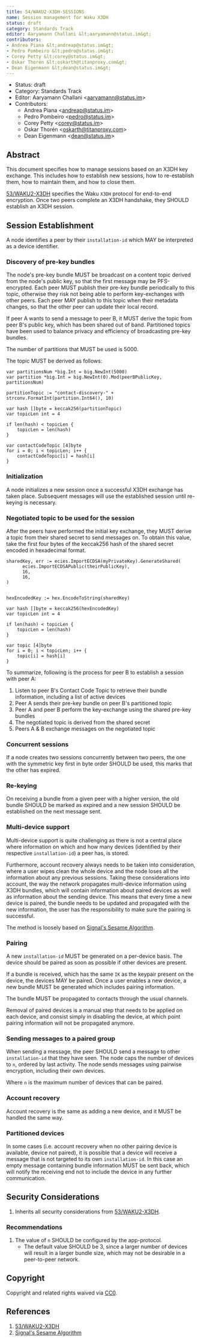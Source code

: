```yaml
---
title: 54/WAKU2-X3DH-SESSIONS
name: Session management for Waku X3DH 
status: draft
category: Standards Track
editor: Aaryamann Challani &lt;aaryamann@status.im&gt;
contributors:
- Andrea Piana &lt;andreap@status.im&gt;
- Pedro Pombeiro &lt;pedro@status.im&gt;
- Corey Petty &lt;corey@status.im&gt;
- Oskar Thorén &lt;oskarth@titanproxy.com&gt;
- Dean Eigenmann &lt;dean@status.im&gt;
---
```

- Status: draft
- Category: Standards Track
- Editor: Aaryamann Challani &lt;aaryamann@status.im&gt;
- Contributors:
  - Andrea Piana &lt;andreap@status.im&gt;
  - Pedro Pombeiro &lt;pedro@status.im&gt;
  - Corey Petty &lt;corey@status.im&gt;
  - Oskar Thorén &lt;oskarth@titanproxy.com&gt;
  - Dean Eigenmann &lt;dean@status.im&gt;
  

## Abstract

This document specifies how to manage sessions based on an X3DH key exchange.
This includes how to establish new sessions, how to re-establish them, how to maintain them, and how to close them.

[53/WAKU2-X3DH](../53/x3dh) specifies the Waku `X3DH` protocol for end-to-end encryption. 
Once two peers complete an X3DH handshake, they SHOULD establish an X3DH session.

## Session Establishment

A node identifies a peer by their `installation-id` which MAY be interpreted as a device identifier.

### Discovery of pre-key bundles

The node's pre-key bundle MUST be broadcast on a content topic derived from the node's public key, so that the first message may be PFS-encrypted.
Each peer MUST publish their pre-key bundle periodically to this topic, otherwise they risk not being able to perform key-exchanges with other peers.
Each peer MAY publish to this topic when their metadata changes, so that the other peer can update their local record.

If peer A wants to send a message to peer B, it MUST derive the topic from peer B's public key, which has been shared out of band.
Partitioned topics have been used to balance privacy and efficiency of broadcasting pre-key bundles.

The number of partitions that MUST be used is 5000.

The topic MUST be derived as follows:

```
var partitionsNum *big.Int = big.NewInt(5000)
var partition *big.Int = big.NewInt(0).Mod(peerBPublicKey, partitionsNum)

partitionTopic := "contact-discovery-" + strconv.FormatInt(partition.Int64(), 10)

var hash []byte = keccak256(partitionTopic)
var topicLen int = 4

if len(hash) < topicLen {
    topicLen = len(hash)
}

var contactCodeTopic [4]byte
for i = 0; i < topicLen; i++ {
    contactCodeTopic[i] = hash[i]
}
```

### Initialization
A node initializes a new session once a successful X3DH exchange has taken place. 
Subsequent messages will use the established session until re-keying is necessary.

### Negotiated topic to be used for the session

After the peers have performed the initial key exchange, they MUST derive a topic from their shared secret to send messages on.
To obtain this value, take the first four bytes of the keccak256 hash of the shared secret encoded in hexadecimal format.

```
sharedKey, err := ecies.ImportECDSA(myPrivateKey).GenerateShared(
      ecies.ImportECDSAPublic(theirPublicKey),
      16,
      16,
)


hexEncodedKey := hex.EncodeToString(sharedKey)

var hash []byte = keccak256(hexEncodedKey)
var topicLen int = 4

if len(hash) < topicLen {
    topicLen = len(hash)
}

var topic [4]byte
for i = 0; i < topicLen; i++ {
    topic[i] = hash[i]
}
```

To summarize, following is the process for peer B to establish a session with peer A:
1. Listen to peer B's Contact Code Topic to retrieve their bundle information, including a list of active devices
2. Peer A sends their pre-key bundle on peer B's partitioned topic
3. Peer A and peer B perform the key-exchange using the shared pre-key bundles
3. The negotiated topic is derived from the shared secret
4. Peers A & B exchange messages on the negotiated topic

### Concurrent sessions

If a node creates two sessions concurrently between two peers, the one with the symmetric key first in byte order SHOULD be used, this marks that the other has expired.

### Re-keying

On receiving a bundle from a given peer with a higher version, the old bundle SHOULD be marked as expired and a new session SHOULD be established on the next message sent.

### Multi-device support

Multi-device support is quite challenging as there is not a central place where information on which and how many devices (identified by their respective `installation-id`) a peer has, is stored.

Furthermore, account recovery always needs to be taken into consideration, where a user wipes clean the whole device and the node loses all the information about any previous sessions.
Taking these considerations into account, the way the network propagates multi-device information using X3DH bundles, which will contain information about paired devices as well as information about the sending device.
This means that every time a new device is paired, the bundle needs to be updated and propagated with the new information, the user has the responsibility to make sure the pairing is successful.

The method is loosely based on [Signal's Sesame Algorithm](https://signal.org/docs/specifications/sesame/).

### Pairing

A new `installation-id` MUST be generated on a per-device basis. 
The device should be paired as soon as possible if other devices are present. 

If a bundle is received, which has the same `IK` as the keypair present on the device, the devices MAY be paired.
Once a user enables a new device, a new bundle MUST be generated which includes pairing information.

The bundle MUST be propagated to contacts through the usual channels.

Removal of paired devices is a manual step that needs to be applied on each device, and consist simply in disabling the device, at which point pairing information will not be propagated anymore.

### Sending messages to a paired group

When sending a message, the peer SHOULD send a message to other `installation-id` that they have seen. 
The node caps the number of devices to `n`, ordered by last activity. 
The node sends messages using pairwise encryption, including their own devices.

Where `n` is the maximum number of devices that can be paired.

### Account recovery

Account recovery is the same as adding a new device, and it MUST be handled the same way.

### Partitioned devices

In some cases (i.e. account recovery when no other pairing device is available, device not paired), it is possible that a device will receive a message that is not targeted to its own `installation-id`.
In this case an empty message containing bundle information MUST be sent back, which will notify the receiving end not to include the device in any further communication.

## Security Considerations

1. Inherits all security considerations from [53/WAKU2-X3DH](../53/x3dh).

### Recommendations

1. The value of `n` SHOULD be configured by the app-protocol.
    - The default value SHOULD be 3, since a larger number of devices will result in a larger bundle size, which may not be desirable in a peer-to-peer network.

## Copyright

Copyright and related rights waived via [CC0](https://creativecommons.org/publicdomain/zero/1.0/).

## References

1. [53/WAKU2-X3DH](../53/x3dh)
2. [Signal's Sesame Algorithm](https://signal.org/docs/specifications/sesame/)

